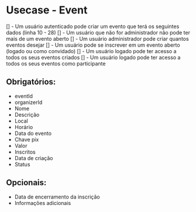 # Usecase - Event

[] - Um usuário autenticado pode criar um evento que terá os seguintes dados (linha 10 - 28)
[] - Um usuário que não for administrador não pode ter mais de um evento aberto
[] - Um usuário administrador pode criar quantos eventos desejar
[] - Um usuário pode se inscrever em um evento aberto (logado ou como convidado)
[] - Um usuário logado pode ter acesso a todos os seus eventos criados
[] - Um usuário logado pode ter acesso a todos os seus eventos como participante

## Obrigatórios:

- eventId
- organizerId
- Nome
- Descrição
- Local
- Horário
- Data do evento
- Chave pix
- Valor
- Inscritos
- Data de criação
- Status

## Opcionais:

- Data de encerramento da inscrição
- Informações adicionais
